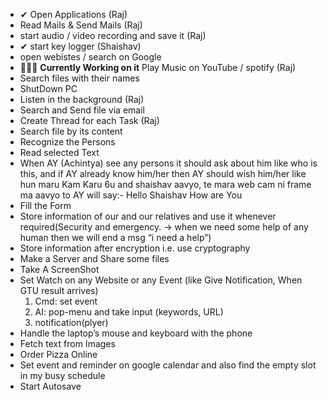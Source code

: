 - ✔ Open Applications (Raj)
- Read Mails & Send Mails (Raj) 
- start audio / video recording and save it (Raj)
- ✔ start key logger (Shaishav)
- open webistes / search on Google 
- 👷🏻‍♂️ **Currently Working on it** Play Music on YouTube / spotify (Raj)
- Search files with their names
- ShutDown PC
- Listen in the background (Raj)
- Search and Send file via email 
- Create Thread for each Task (Raj)
- Search file by its content
- Recognize the Persons
- Read selected Text
- When AY (Achintya) see any persons it should ask about him like who is this, and if AY already know him/her  then AY should wish him/her like hun maru Kam Karu 6u and shaishav aavyo, te mara web cam ni frame ma aavyo to AY will say:- Hello Shaishav How are You
- Fill the Form
- Store information of our and our relatives and use it whenever required(Security and emergency. -> when we need some help of any human then we will end a msg “i need a help”)
- Store information after encryption i.e. use cryptography
- Make a Server and Share some files
- Take A ScreenShot
- Set Watch on any Website or any Event (like Give Notification, When GTU result arrives)
	1.  Cmd: set event
	2. AI: pop-menu and take input (keywords, URL)
	3. notification(plyer) 
- Handle the laptop’s mouse and keyboard with the phone
- Fetch text from Images
- Order Pizza Online
- Set event and reminder on google calendar and also find the empty slot in my busy schedule 
- Start Autosave














 

